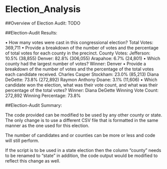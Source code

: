 # Election_Analysis

##Overview of Election Audit:
TODO

##Election-Audit Results: 

•	How many votes were cast in this congressional election?
Total Votes: 369,711
•	Provide a breakdown of the number of votes and the percentage of total votes for each county in the precinct.
County Votes:
Jefferson: 10.5% (38,855)
Denver: 82.8% (306,055)
Arapahoe: 6.7% (24,801)
•	Which county had the largest number of votes?
Winner: Denver
•	Provide a breakdown of the number of votes and the percentage of the total votes each candidate received.
Charles Casper Stockham: 23.0% (85,213)
Diana DeGette: 73.8% (272,892)
Raymon Anthony Doane: 3.1% (11,606)
•	Which candidate won the election, what was their vote count, and what was their percentage of the total votes?
Winner: Diana DeGette
Winning Vote Count: 272,892
Winning Percentage: 73.8%


##Election-Audit Summary: 

The code provided can be modified to be used by any other county or state. The only change is to use a different CSV file that is formatted in the same manner as the one used for this election.

The number of candidates and or counties can be more or less and code will still perform. 

If the script is to be used in a state election then the column “county” needs to be renamed to “state” in addition, the code output would be modified to reflect this change as well.
